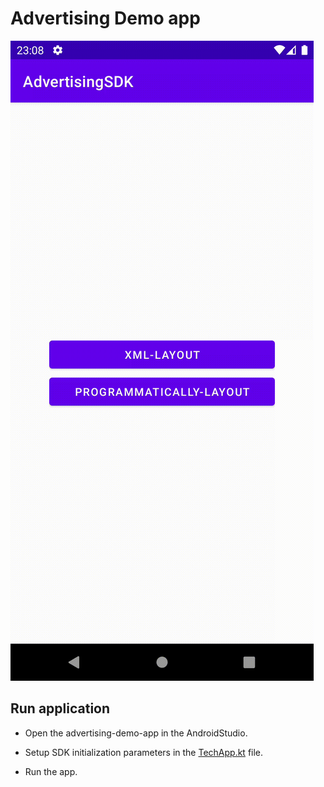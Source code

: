 # Advertising Demo app

![banner-view](README_md/sdk-ads-android.gif)

## Run application

+ Open the advertising-demo-app in the AndroidStudio.

+ Setup SDK initialization parameters in the [TechApp.kt](app/src/standard/kotlin/tech/solutionarchitects/testapplication/TechApp.kt) file.

+ Run the app.
